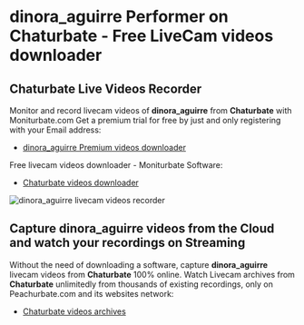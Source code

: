 # dinora_aguirre Performer on Chaturbate - Free LiveCam videos downloader

## Chaturbate Live Videos Recorder

Monitor and record livecam videos of **dinora_aguirre** from **Chaturbate** with Moniturbate.com
Get a premium trial for free by just and only registering with your Email address:
* [dinora_aguirre Premium videos downloader](https://moniturbate.com/request-demo-licence-key.html)

Free livecam videos downloader - Moniturbate Software:
* [Chaturbate videos downloader](https://moniturbate.com/moniturbate-download-software.html)

![dinora_aguirre livecam videos recorder](https://peachurnet.com/templates/moniturbate-software.png)


## Capture dinora_aguirre videos from the Cloud and watch your recordings on Streaming

Without the need of downloading a software, capture **dinora_aguirre** livecam videos from **Chaturbate** 100% online.
Watch Livecam archives from **Chaturbate** unlimitedly from thousands of existing recordings, only on Peachurbate.com and its websites network:
* [Chaturbate videos archives](https://peachurnet.com/)